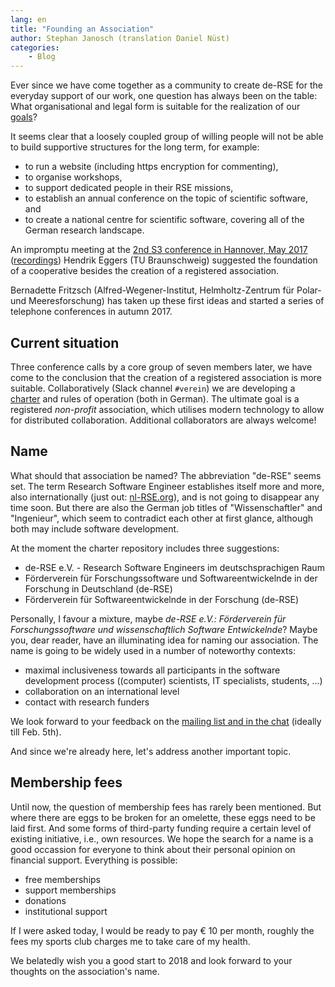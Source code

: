 ```yaml
---
lang: en
title: "Founding an Association"
author: Stephan Janosch (translation Daniel Nüst)
categories: 
    - Blog
---
```


Ever since we have come together as a community to create de-RSE for the everyday support of our work, one question has always been on the table:
What organisational and legal form is suitable for the realization of our [goals](https://www.de-rse.org/en/aims.html)?

It seems clear that a loosely coupled group of willing people will not be able to build supportive structures for the long term, for example:

* to run a website (including https encryption for commenting),
* to organise workshops,
* to support dedicated people in their RSE missions,
* to establish an annual conference on the topic of scientific software, and
* to create a national centre for scientific software, covering all of the German research landscape.

An impromptu meeting at the [2nd S3 conference in Hannover, May 2017](https://events.tib.eu/nontextualinformation2017/) ([recordings](https://av.tib.eu/series/310/2nd+conference+on+non+textual+information+software+and+services+for+science+s3+may+10+11+2017+in+hannover)) Hendrik Eggers (TU Braunschweig) suggested the foundation of a cooperative besides the creation of a registered association.

Bernadette Fritzsch (Alfred-Wegener-Institut, Helmholtz-Zentrum für Polar- und Meeresforschung) has taken up these first ideas and started a series of telephone conferences in autumn 2017.

## Current situation

Three conference calls by a core group of seven members later, we have come to 
the conclusion that the creation of a registered association is more suitable.
Collaboratively (Slack channel `#verein`) we are developing a [charter](https://github.com/DE-RSE/satzung) and rules of operation (both in German).
The ultimate goal is a registered *non-profit* association, which utilises modern technology 
to allow for distributed collaboration.
Additional collaborators are always welcome!

## Name

What should that association be named?
The abbreviation "de-RSE" seems set.
The term Research Software Engineer establishes itself more and more, also internationally (just out: [nl-RSE.org](http://nl-rse.org)), and is not going to disappear any time soon.
But there are also the German job titles of "Wissenschaftler" and "Ingenieur", 
which seem to contradict each other at first glance, although both may include software development.

At the moment the charter repository includes three suggestions:

* de-RSE e.V. - Research Software Engineers im deutschsprachigen Raum
* Förderverein für Forschungssoftware und Softwareentwickelnde in der Forschung in Deutschland (de-RSE)
* Förderverein für Softwareentwickelnde in der Forschung (de-RSE)

Personally, I favour a mixture, maybe _de-RSE e.V.: Förderverein für Forschungssoftware und wissenschaftlich Software Entwickelnde_?
Maybe you, dear reader, have an illuminating idea for naming our association.
The name is going to be widely used in a number of noteworthy contexts:

* maximal inclusiveness towards all participants in the software development process ((computer) scientists, IT specialists, students, ...)
* collaboration on an international level
* contact with research funders

We look forward to your feedback on the [mailing list and in the chat](https://www.de-rse.org/en/join.html) (ideally till Feb. 5th).

And since we're already here, let's address another important topic.

## Membership fees

Until now, the question of membership fees has rarely been mentioned.
But where there are eggs to be broken for an omelette, these eggs need to be laid first.
And some forms of third-party funding require a certain level of existing initiative,
i.e., own resources.
We hope the search for a name is a good occassion for everyone to think about 
their personal opinion on financial support.
Everything is possible:

* free memberships
* support memberships
* donations
* institutional support

If I were asked today, I would be ready to pay € 10 per month, roughly the fees my sports club charges me to take care of my health.

We belatedly wish you a good start to 2018 and look forward to your thoughts on the association's name.

